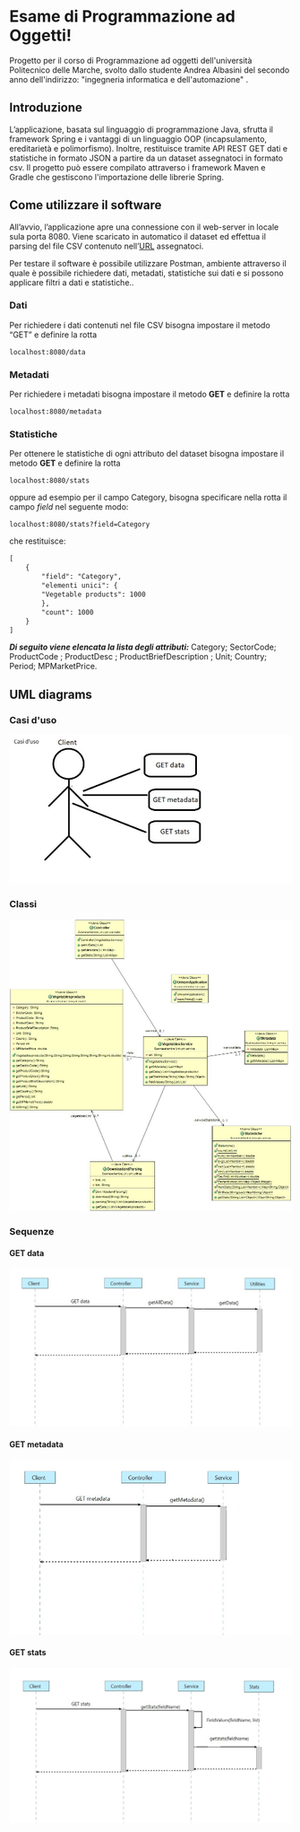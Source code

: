# Esame di Programmazione ad Oggetti!

Progetto per il corso di Programmazione ad oggetti dell'università Politecnico delle Marche, svolto dallo studente Andrea Albasini del secondo anno dell'indirizzo: "ingegneria informatica e dell'automazione" .


 

## Introduzione

L’applicazione, basata sul linguaggio di programmazione Java, sfrutta il framework Spring e i vantaggi di un linguaggio OOP (incapsulamento, ereditarietà e polimorfismo). Inoltre, restituisce tramite API REST GET dati e statistiche in formato JSON a partire da un dataset assegnatoci in formato csv. Il progetto può essere compilato attraverso i framework Maven e Gradle che gestiscono l'importazione delle librerie Spring.

## Come utilizzare il software

All’avvio, l’applicazione apre una connessione con il web-server in locale sula porta 8080. Viene scaricato in automatico il dataset ed effettua il parsing del file CSV contenuto nell’[URL](http://data.europa.eu/euodp/data/api/3/action/package_show?id=b8c13971-e315-470e-a125-40d67fe7067b) assegnatoci.

Per testare il software è possibile utilizzare Postman, ambiente attraverso il quale è possibile richiedere dati, metadati, statistiche sui dati e si possono applicare filtri a dati e statistiche..
### Dati
Per richiedere i dati contenuti nel file CSV bisogna impostare il metodo “GET” e definire la rotta

```
localhost:8080/data

```


### Metadati

Per richiedere i metadati bisogna impostare il metodo **GET** e definire la rotta

```
localhost:8080/metadata

```
### Statistiche

Per ottenere le statistiche di ogni attributo del dataset bisogna impostare il metodo **GET** e definire la rotta

```
localhost:8080/stats

```

oppure ad esempio per il campo Category, bisogna specificare nella rotta il campo _field_ nel seguente modo:

```
localhost:8080/stats?field=Category

```

che restituisce:

```
[
	{
		"field": "Category",
		"elementi unici": {
		"Vegetable products": 1000
		},
		"count": 1000
	}
]
```
_**Di seguito viene elencata la lista degli attributi:**_
Category;
SectorCode;
ProductCode ;
ProductDesc ;
ProductBriefDescription ;
Unit;
Country;
Period;
MPMarketPrice.

## UML diagrams

### Casi d'uso
![enter image description here](https://raw.githubusercontent.com/andreaalbasini/EsameP.O./master/Univpm/Univpm/diagrammi%20uml/Casid%27uso.jpg)


### Classi
![enter image description here](https://raw.githubusercontent.com/andreaalbasini/EsameP.O./master/Univpm/Univpm/Diagrammadellclassi.jpg)


### Sequenze

#### GET data
![enter image description here](https://raw.githubusercontent.com/ErmelindaBegotaraj/Progetto/master/Progetto/diagrammi/sequenzeData.jpg)
#### GET metadata
![enter image description here](https://raw.githubusercontent.com/ErmelindaBegotaraj/Progetto/master/Progetto/diagrammi/sequenzeMetadata.jpg)

#### GET stats
![enter image description here](https://raw.githubusercontent.com/ErmelindaBegotaraj/Progetto/master/Progetto/diagrammi/sequenzestats.jpg)
<!--stackedit_data:
eyJoaXN0b3J5IjpbLTE1MzQ2MzAwMjYsLTEyNjYyNTk5MDAsLT
k1Njk1OTIwMiwxNjg3Njg4OTk5XX0=
-->